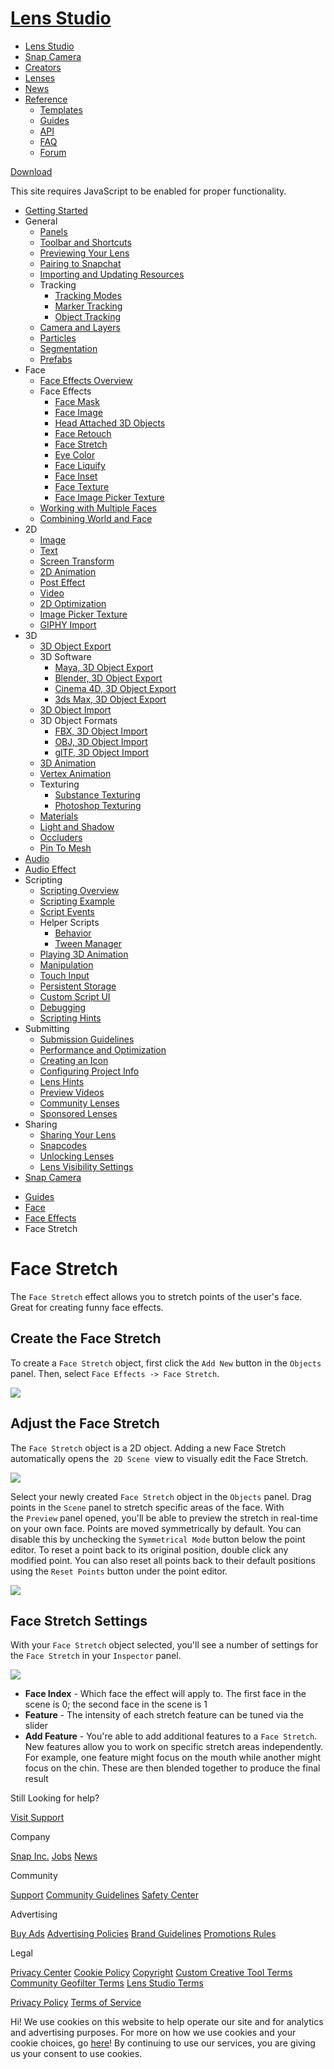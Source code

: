 # [Lens Studio](/)

  - [Lens Studio](/)
  - [Snap Camera](/snap-camera)
  - [Creators](/creators)
  - [Lenses](/lenses)
  - [News](/news)
  - [Reference](#)
      - [Templates](/templates)
      - [Guides](/guides)
      - [API](/api)
      - [FAQ](/support)
      - [Forum](https://support.lensstudio.com/hc/en-us/community/topics)

[Download](/download)

[](#) [](#)

This site requires JavaScript to be enabled for proper functionality.

  - [Getting Started](/guides/getting-started)
  - General
      - [Panels](/guides/general/panels)
      - [Toolbar and Shortcuts](/guides/general/toolbar-and-shortcuts)
      - [Previewing Your Lens](/guides/general/previewing-your-lens)
      - [Pairing to Snapchat](/guides/general/pairing-to-snapchat)
      - [Importing and Updating
        Resources](/guides/general/importing-and-updating-resources)
      - Tracking
          - [Tracking Modes](/guides/general/tracking/tracking-modes)
          - [Marker Tracking](/guides/general/tracking/marker-tracking)
          - [Object Tracking](/guides/general/tracking/object-tracking)
      - [Camera and Layers](/guides/general/camera)
      - [Particles](/guides/general/particles)
      - [Segmentation](/guides/general/segmentation)
      - [Prefabs](/guides/general/prefabs)
  - Face
      - [Face Effects Overview](/guides/face/face-effects-overview)
      - Face Effects
          - [Face Mask](/guides/face/face-effects/face-mask)
          - [Face Image](/guides/face/face-effects/face-image)
          - [Head Attached 3D
            Objects](/guides/face/face-effects/head-attached-3d-objects)
          - [Face Retouch](/guides/face/face-effects/face-retouch)
          - [Face Stretch](/guides/face/face-effects/face-stretch)
          - [Eye Color](/guides/face/face-effects/eye-color)
          - [Face Liquify](/guides/face/face-effects/face-liquify)
          - [Face Inset](/guides/face/face-effects/face-inset)
          - [Face Texture](/guides/face/face-effects/face-texture)
          - [Face Image Picker
            Texture](/guides/face/face-effects/face-image-picker-texture)
      - [Working with Multiple
        Faces](/guides/face/working-with-multiple-faces)
      - [Combining World and
        Face](/guides/face/combining-face-templates-with-world-templates)
  - 2D
      - [Image](/guides/2d/image)
      - [Text](/guides/2d/text)
      - [Screen Transform](/guides/2d/screen-transform)
      - [2D Animation](/guides/2d/2d-animation)
      - [Post Effect](/guides/2d/post-effect)
      - [Video](/guides/2d/video)
      - [2D Optimization](/guides/2d/2d-optimization)
      - [Image Picker Texture](/guides/2d/image-picker-texture)
      - [GIPHY Import](/guides/2d/giphy-import)
  - 3D
      - [3D Object Export](/guides/3d/3d-object-export)
      - 3D Software
          - [Maya, 3D Object
            Export](/guides/3d/3d-software/maya-3d-object-export)
          - [Blender, 3D Object
            Export](/guides/3d/3d-software/blender-3d-object-export)
          - [Cinema 4D, 3D Object
            Export](/guides/3d/3d-software/cinema-4d-3d-object-export)
          - [3ds Max, 3D Object
            Export](/guides/3d/3d-software/3ds-max-3d-object-export)
      - [3D Object Import](/guides/3d/3d-object-import)
      - 3D Object Formats
          - [FBX, 3D Object
            Import](/guides/3d/3d-object-formats/fbx-3d-object-import)
          - [OBJ, 3D Object
            Import](/guides/3d/3d-object-formats/obj-3d-object-import)
          - [glTF, 3D Object
            Import](/guides/3d/3d-object-formats/gltf-import)
      - [3D Animation](/guides/3d/3d-animation)
      - [Vertex Animation](/guides/3d/vertex-animation)
      - Texturing
          - [Substance
            Texturing](/guides/3d/texturing/substance-texturing)
          - [Photoshop
            Texturing](/guides/3d/texturing/photoshop-texturing)
      - [Materials](/guides/3d/materials)
      - [Light and Shadow](/guides/3d/light-and-shadow)
      - [Occluders](/guides/3d/occluders)
      - [Pin To Mesh](/guides/3d/pin-to-mesh)
  - [Audio](/guides/audio)
  - [Audio Effect](/guides/audio-effect)
  - Scripting
      - [Scripting Overview](/guides/scripting/scripting-overview)
      - [Scripting Example](/guides/scripting/scripting-example)
      - [Script Events](/guides/scripting/script-events)
      - Helper Scripts
          - [Behavior](/guides/scripting/helper-scripts/behavior)
          - [Tween
            Manager](/guides/scripting/helper-scripts/tween-manager)
      - [Playing 3D Animation](/guides/scripting/playing-3d-animation)
      - [Manipulation](/guides/scripting/manipulation)
      - [Touch Input](/guides/scripting/touch-input)
      - [Persistent Storage](/guides/scripting/persistent-storage)
      - [Custom Script UI](/guides/scripting/custom-script-ui)
      - [Debugging](/guides/scripting/debugging)
      - [Scripting Hints](/guides/scripting/scripting-hints)
  - Submitting
      - [Submission
        Guidelines](/guides/submission/submission-guidelines)
      - [Performance and
        Optimization](/guides/submission/performance-and-optimization)
      - [Creating an Icon](/guides/submission/creating-an-icon)
      - [Configuring Project
        Info](/guides/submission/configuring-project-info)
      - [Lens Hints](/guides/submission/lens-hints)
      - [Preview Videos](/guides/submission/creating-a-preview-video)
      - [Community Lenses](/guides/submission/submitting-your-lens)
      - [Sponsored Lenses](/guides/submission/sponsored-lenses)
  - Sharing
      - [Sharing Your Lens](/guides/sharing/sharing-your-lens)
      - [Snapcodes](/guides/sharing/snapcodes)
      - [Unlocking Lenses](/guides/sharing/unlocking-lenses)
      - [Lens Visibility
        Settings](/guides/sharing/lens-visibility-settings)
  - [Snap Camera](/guides/snap-camera)

<!-- end list -->

  - [Guides](/guides)
  - [Face](/guides/face)
  - [Face Effects](/guides/face/face-effects)
  - Face Stretch

# Face Stretch

The `Face Stretch` effect allows you to stretch points of the user's
face. Great for creating funny face effects.

## Create the Face Stretch

To create a `Face Stretch` object, first click the `Add New` button in
the `Objects` panel. Then, select `Face Effects -> Face Stretch`.

![](https://storage.googleapis.com/snapchat-lens-assets/f1a09194-f02d-43ed-92b8-62e843179ff0/lensStudio/Guides/x7yZgWpMpDYXNbm_Face/img_new/face_stretch_add_new.png)

## Adjust the Face Stretch

The `Face Stretch` object is a 2D object. Adding a new Face Stretch
automatically opens the  `2D Scene`  view to visually edit the Face
Stretch. 

![](https://storage.googleapis.com/snapchat-lens-assets/f1a09194-f02d-43ed-92b8-62e843179ff0/lensStudio/Guides/x7yZgWpMpDYXNbm_Face/img_new/face_strech_2d_scene_view.png)

Select your newly created `Face Stretch` object in the `Objects` panel.
Drag points in the `Scene` panel to stretch specific areas of the face.
With the `Preview` panel opened, you'll be able to preview the stretch
in real-time on your own face. Points are moved symmetrically by
default. You can disable this by unchecking the `Symmetrical
Mode` button below the point editor. To reset a point back to its
original position, double click any modified point. You can also reset
all points back to their default positions using the `Reset Points`
button under the point editor.  

![](https://storage.googleapis.com/snapchat-lens-assets/f1a09194-f02d-43ed-92b8-62e843179ff0/lensStudio/Guides/x7yZgWpMpDYXNbm_Face/img_new/face_stretch_point_editor.gif)

## Face Stretch Settings

With your `Face Stretch` object selected, you'll see a number of
settings for the `Face Stretch` in your `Inspector` panel.

![](https://storage.googleapis.com/snapchat-lens-assets/f1a09194-f02d-43ed-92b8-62e843179ff0/lensStudio/Guides/x7yZgWpMpDYXNbm_Face/img_new/face_strech_inspector.png)

  - **Face Index** - Which face the effect will apply to. The first face
    in the scene is 0; the second face in the scene is 1
  - **Feature** - The intensity of each stretch feature can be tuned via
    the slider
  - **Add Feature** - You're able to add additional features to a `Face
    Stretch`. New features allow you to work on specific stretch areas
    independently. For example, one feature might focus on the mouth
    while another might focus on the chin. These are then blended
    together to produce the final result

Still Looking for help?

[Visit Support](/support)

Company

[Snap Inc.](https://www.snap.com/) [Jobs](https://www.snap.com/jobs/)
[News](https://www.snap.com/news/)

Community

[Support](https://support.snapchat.com/) [Community
Guidelines](https://support.snapchat.com/a/guidelines) [Safety
Center](https://www.snapchat.com/safety)

Advertising

[Buy Ads](https://www.snapchat.com/ads) [Advertising
Policies](https://www.snap.com/ad-policies/) [Brand
Guidelines](https://www.snap.com/brand-guidelines/) [Promotions
Rules](https://support.snapchat.com/a/promotions-rules)

Legal

[Privacy Center](https://www.snap.com/privacy/privacy-center/) [Cookie
Policy](https://www.snap.com/cookie-policy/)
[Copyright](https://support.snapchat.com/co/report-copyright) [Custom
Creative Tool
Terms](https://www.snap.com/en-US/terms/custom-creative-tools/)
[Community Geofilter Terms](https://www.snapchat.com/create/terms.html)
[Lens Studio Terms](https://www.snap.com/terms/lens-studio-terms/)

[Privacy Policy](https://www.snap.com/privacy/privacy-policy/) [Terms of
Service](https://www.snap.com/terms/)

Hi\! We use cookies on this website to help operate our site and for
analytics and advertising purposes. For more on how we use cookies and
your cookie choices, go [here](https://www.snap.com/cookie-policy/)\! By
continuing to use our services, you are giving us your consent to use
cookies.
